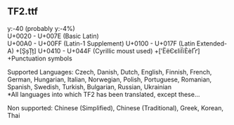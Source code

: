 ## TF2.ttf
y:-40 (probably y:-4%)  
U+0020 - U+007E (Basic Latin)  
U+00A0 - U+00FF (Latin-1 Supplement)
U+0100 - U+017F (Latin Extended-A) +[ȘșȚț] 
U+0410 - U+044F (Cyrillic moust used) +[​ʼЁёЄєІіЇїЀѐҐґ]  
+Punctuation symbols  

Supported Languages: Czech, Danish, Dutch, English, Finnish, French, German, Hungarian, Italian, Norwegian, Polish, Portuguese, Romanian, Spanish, Swedish, Turkish, Bulgarian, Russian, Ukrainian  
*All languages into which TF2 has been translated, except these...  
  
Non supported: Chinese (Simplified), Chinese (Traditional), Greek, Korean, Thai  
